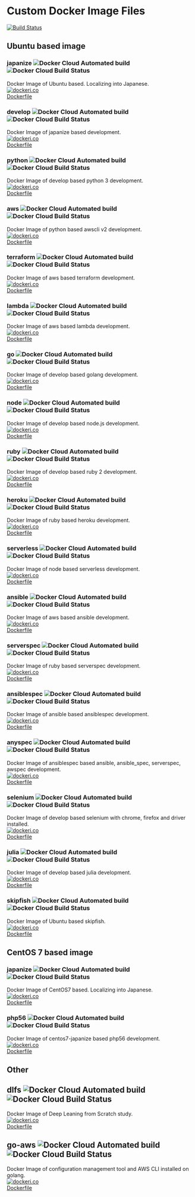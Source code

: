 # Custom Docker Image Files
[![Build Status](https://travis-ci.org/Ricordanza/Dockerfiles.svg?branch=master)](https://travis-ci.org/Ricordanza/Dockerfiles)

## Ubuntu based image

### japanize ![Docker Cloud Automated build](https://img.shields.io/docker/cloud/automated/ricordanza/japanize) ![Docker Cloud Build Status](https://img.shields.io/docker/cloud/build/ricordanza/japanize)
Docker Image of Ubuntu based.
Localizing into Japanese.  
[![dockeri.co](https://dockeri.co/image/ricordanza/japanize)](https://hub.docker.com/r/ricordanza/japanize)  
[Dockerfile](/ubuntu/japanize/Dockerfile)

### develop ![Docker Cloud Automated build](https://img.shields.io/docker/cloud/automated/ricordanza/develop) ![Docker Cloud Build Status](https://img.shields.io/docker/cloud/build/ricordanza/develop)
Docker Image of japanize based development.  
[![dockeri.co](https://dockeri.co/image/ricordanza/develop)](https://hub.docker.com/r/ricordanza/develop)  
[Dockerfile](/ubuntu/develop/Dockerfile)

### python ![Docker Cloud Automated build](https://img.shields.io/docker/cloud/automated/ricordanza/python) ![Docker Cloud Build Status](https://img.shields.io/docker/cloud/build/ricordanza/python)
Docker Image of develop based python 3 development.  
[![dockeri.co](https://dockeri.co/image/ricordanza/python)](https://hub.docker.com/r/ricordanza/python)  
[Dockerfile](/ubuntu/python/Dockerfile)

### aws ![Docker Cloud Automated build](https://img.shields.io/docker/cloud/automated/ricordanza/aws) ![Docker Cloud Build Status](https://img.shields.io/docker/cloud/build/ricordanza/aws)
Docker Image of python based awscli v2 development.  
[![dockeri.co](https://dockeri.co/image/ricordanza/aws)](https://hub.docker.com/r/ricordanza/aws)  
[Dockerfile](/ubuntu/aws/Dockerfile)

### terraform ![Docker Cloud Automated build](https://img.shields.io/docker/cloud/automated/ricordanza/terraform) ![Docker Cloud Build Status](https://img.shields.io/docker/cloud/build/ricordanza/terraform)
Docker Image of aws based terraform development.  
[![dockeri.co](https://dockeri.co/image/ricordanza/terraform)](https://hub.docker.com/r/ricordanza/terraform)  
[Dockerfile](/ubuntu/terraform/Dockerfile)

### lambda ![Docker Cloud Automated build](https://img.shields.io/docker/cloud/automated/ricordanza/lambda) ![Docker Cloud Build Status](https://img.shields.io/docker/cloud/build/ricordanza/lambda)
Docker Image of aws based lambda development.  
[![dockeri.co](https://dockeri.co/image/ricordanza/lambda)](https://hub.docker.com/r/ricordanza/lambda)  
[Dockerfile](/ubuntu/lambda/Dockerfile)

### go ![Docker Cloud Automated build](https://img.shields.io/docker/cloud/automated/ricordanza/go) ![Docker Cloud Build Status](https://img.shields.io/docker/cloud/build/ricordanza/go)
Docker Image of develop based golang development.  
[![dockeri.co](https://dockeri.co/image/ricordanza/go)](https://hub.docker.com/r/ricordanza/go)  
[Dockerfile](/ubuntu/go/Dockerfile)

### node ![Docker Cloud Automated build](https://img.shields.io/docker/cloud/automated/ricordanza/node) ![Docker Cloud Build Status](https://img.shields.io/docker/cloud/build/ricordanza/node)
Docker Image of develop based node.js development.  
[![dockeri.co](https://dockeri.co/image/ricordanza/node)](https://hub.docker.com/r/ricordanza/node)  
[Dockerfile](/ubuntu/node/Dockerfile)

### ruby ![Docker Cloud Automated build](https://img.shields.io/docker/cloud/automated/ricordanza/ruby) ![Docker Cloud Build Status](https://img.shields.io/docker/cloud/build/ricordanza/ruby)
Docker Image of develop based ruby 2 development.  
[![dockeri.co](https://dockeri.co/image/ricordanza/ruby)](https://hub.docker.com/r/ricordanza/ruby)  
[Dockerfile](/ubuntu/ruby/Dockerfile)

### heroku ![Docker Cloud Automated build](https://img.shields.io/docker/cloud/automated/ricordanza/heroku) ![Docker Cloud Build Status](https://img.shields.io/docker/cloud/build/ricordanza/heroku)
Docker Image of ruby based heroku development.  
[![dockeri.co](https://dockeri.co/image/ricordanza/heroku)](https://hub.docker.com/r/ricordanza/heroku)  
[Dockerfile](/ubuntu/heroku/Dockerfile)

### serverless ![Docker Cloud Automated build](https://img.shields.io/docker/cloud/automated/ricordanza/serverless) ![Docker Cloud Build Status](https://img.shields.io/docker/cloud/build/ricordanza/serverless)
Docker Image of node based serverless development.  
[![dockeri.co](https://dockeri.co/image/ricordanza/serverless)](https://hub.docker.com/r/ricordanza/serverless)  
[Dockerfile](/ubuntu/serverless/Dockerfile)

### ansible ![Docker Cloud Automated build](https://img.shields.io/docker/cloud/automated/ricordanza/ansible) ![Docker Cloud Build Status](https://img.shields.io/docker/cloud/build/ricordanza/ansible)
Docker Image of aws based ansible development.  
[![dockeri.co](https://dockeri.co/image/ricordanza/ansible)](https://hub.docker.com/r/ricordanza/ansible)  
[Dockerfile](/ubuntu/ansible/Dockerfile)

### serverspec ![Docker Cloud Automated build](https://img.shields.io/docker/cloud/automated/ricordanza/serverspec) ![Docker Cloud Build Status](https://img.shields.io/docker/cloud/build/ricordanza/serverspec)
Docker Image of ruby based serverspec development.  
[![dockeri.co](https://dockeri.co/image/ricordanza/serverspec)](https://hub.docker.com/r/ricordanza/serverspec)  
[Dockerfile](/ubuntu/serverspec/Dockerfile)

### ansiblespec ![Docker Cloud Automated build](https://img.shields.io/docker/cloud/automated/ricordanza/ansiblespec) ![Docker Cloud Build Status](https://img.shields.io/docker/cloud/build/ricordanza/ansiblespec)
Docker Image of ansible based ansiblespec development.  
[![dockeri.co](https://dockeri.co/image/ricordanza/ansiblespec)](https://hub.docker.com/r/ricordanza/ansiblespec)  
[Dockerfile](/ubuntu/ansiblespec/Dockerfile)

### anyspec ![Docker Cloud Automated build](https://img.shields.io/docker/cloud/automated/ricordanza/anyspec) ![Docker Cloud Build Status](https://img.shields.io/docker/cloud/build/ricordanza/anyspec)
Docker Image of ansiblespec based ansible, ansible_spec, serverspec, awspec development.  
[![dockeri.co](https://dockeri.co/image/ricordanza/ansiblespec)](https://hub.docker.com/r/ricordanza/anyspec)  
[Dockerfile](/ubuntu/anyspec/Dockerfile)

### selenium ![Docker Cloud Automated build](https://img.shields.io/docker/cloud/automated/ricordanza/selenium) ![Docker Cloud Build Status](https://img.shields.io/docker/cloud/build/ricordanza/selenium)
Docker Image of develop based selenium with chrome, firefox and driver installed.  
[![dockeri.co](https://dockeri.co/image/ricordanza/selenium)](https://hub.docker.com/r/ricordanza/selenium)  
[Dockerfile](/ubuntu/selenium/Dockerfile)

### julia ![Docker Cloud Automated build](https://img.shields.io/docker/cloud/automated/ricordanza/julia) ![Docker Cloud Build Status](https://img.shields.io/docker/cloud/build/ricordanza/julia)
Docker Image of develop based julia development.  
[![dockeri.co](https://dockeri.co/image/ricordanza/julia)](https://hub.docker.com/r/ricordanza/julia)  
[Dockerfile](/ubuntu/julia/Dockerfile)

### skipfish ![Docker Cloud Automated build](https://img.shields.io/docker/cloud/automated/ricordanza/skipfish) ![Docker Cloud Build Status](https://img.shields.io/docker/cloud/build/ricordanza/skipfish)
Docker Image of Ubuntu based skipfish.  
[![dockeri.co](https://dockeri.co/image/ricordanza/skipfish)](https://hub.docker.com/r/ricordanza/skipfish)  
[Dockerfile](/ubuntu/skipfish/Dockerfile)

## CentOS 7 based image

### japanize ![Docker Cloud Automated build](https://img.shields.io/docker/cloud/automated/ricordanza/centos7-japanize) ![Docker Cloud Build Status](https://img.shields.io/docker/cloud/build/ricordanza/centos7-japanize)
Docker Image of CentOS7 based. Localizing into Japanese.  
[![dockeri.co](https://dockeri.co/image/ricordanza/centos7-japanize)](https://hub.docker.com/r/ricordanza/centos7-japanize)  
[Dockerfile](/centos7/japanize/Dockerfile)

### php56 ![Docker Cloud Automated build](https://img.shields.io/docker/cloud/automated/ricordanza/centos7-php56) ![Docker Cloud Build Status](https://img.shields.io/docker/cloud/build/ricordanza/centos7-php56)
Docker Image of centos7-japanize based php56 development.  
[![dockeri.co](https://dockeri.co/image/ricordanza/centos7-php56)](https://hub.docker.com/r/ricordanza/centos7-php56)  
[Dockerfile](/centos7/php56/Dockerfile)

## Other

## dlfs ![Docker Cloud Automated build](https://img.shields.io/docker/cloud/automated/ricordanza/dlfs) ![Docker Cloud Build Status](https://img.shields.io/docker/cloud/build/ricordanza/dlfs)
Docker Image of Deep Leaning from Scratch study.  
[![dockeri.co](https://dockeri.co/image/ricordanza/dlfs)](https://hub.docker.com/r/ricordanza/dlfs)  
[Dockerfile](/other/dlfs/Dockerfile)

## go-aws ![Docker Cloud Automated build](https://img.shields.io/docker/cloud/automated/ricordanza/go-aws) ![Docker Cloud Build Status](https://img.shields.io/docker/cloud/build/ricordanza/go-aws)
Docker Image of configuration management tool and AWS CLI installed on golang.  
[![dockeri.co](https://dockeri.co/image/ricordanza/go-aws)](https://hub.docker.com/r/ricordanza/go-aws)  
[Dockerfile](/other/go-aws/Dockerfile)
